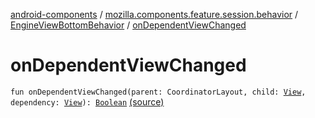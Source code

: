 [android-components](../../index.md) / [mozilla.components.feature.session.behavior](../index.md) / [EngineViewBottomBehavior](index.md) / [onDependentViewChanged](./on-dependent-view-changed.md)

# onDependentViewChanged

`fun onDependentViewChanged(parent: CoordinatorLayout, child: `[`View`](https://developer.android.com/reference/android/view/View.html)`, dependency: `[`View`](https://developer.android.com/reference/android/view/View.html)`): `[`Boolean`](https://kotlinlang.org/api/latest/jvm/stdlib/kotlin/-boolean/index.html) [(source)](https://github.com/mozilla-mobile/android-components/blob/master/components/feature/session/src/main/java/mozilla/components/feature/session/behavior/EngineViewBottomBehavior.kt#L40)